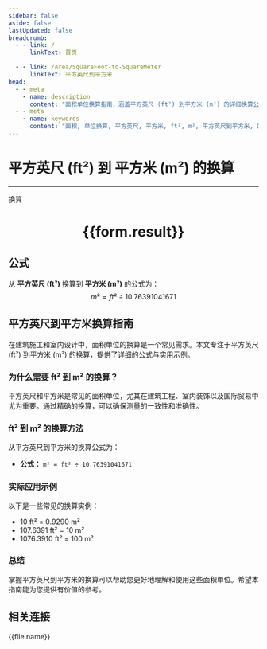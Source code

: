 ```yaml
---
sidebar: false
aside: false
lastUpdated: false
breadcrumb:
  - - link: /
      linkText: 首页

  - - link: /Area/SquareFoot-to-SquareMeter
      linkText: 平方英尺到平方米
head:
  - - meta
    - name: description
      content: "面积单位换算指南，涵盖平方英尺 (ft²) 到平方米 (m²) 的详细换算公式与说明。"
  - - meta
    - name: keywords
      content: "面积, 单位换算, 平方英尺, 平方米, ft², m², 平方英尺到平方米, 面积换算指南"
---
```

# 平方英尺 (ft²) 到 平方米 (m²) 的换算
---
<script setup>
import { onMounted, reactive, inject, ref } from 'vue'
import { NButton, NForm, NFormItem, NInput, NInputNumber, NSelect, NCard, useMessage,NGrid ,NGi } from 'naive-ui'
import { defineClientComponent } from 'vitepress'
import { Area } from '../../files';

const convert = inject('convert')

const form = reactive({
  number: null,
  result: '',
})

const convertHandler = () => {
  if (form.number !== null && !isNaN(form.number)) {
    const convertedValue = parseFloat(form.number) / 10.76391041671
    form.result = `${form.number}ft² = ${convertedValue.toFixed(4)}m²`
  } else {
    form.result = '请输入有效的数值。'
  }
}
</script>

<n-form size="large" :model="form">
  <n-form-item label="平方英尺 (ft²)">
    <n-input-number v-model:value="form.number" placeholder="输入平方英尺" style="width: 100%" />
  </n-form-item>
  <n-form-item>
    <n-button type="primary" @click="convertHandler" block>换算</n-button>
  </n-form-item>
</n-form>

<n-card  embedded :bordered="false" hoverable>
  <div  style="text-align:center">
    <h1>{{form.result}}</h1>
  </div>
</n-card>

## 公式

从 **平方英尺 (ft²)** 换算到 **平方米 (m²)** 的公式为：
$$ m² = ft² \div 10.76391041671 $$

## 平方英尺到平方米换算指南

在建筑施工和室内设计中，面积单位的换算是一个常见需求。本文专注于平方英尺 (ft²) 到平方米 (m²) 的换算，提供了详细的公式与实用示例。

### 为什么需要 ft² 到 m² 的换算？

平方英尺和平方米是常见的面积单位，尤其在建筑工程、室内装饰以及国际贸易中尤为重要。通过精确的换算，可以确保测量的一致性和准确性。

### ft² 到 m² 的换算方法

从平方英尺到平方米的换算公式为：

- **公式：** `m² = ft² ÷ 10.76391041671`

### 实际应用示例

以下是一些常见的换算实例：

- 10 ft² = 0.9290 m²
- 107.6391 ft² = 10 m²
- 1076.3910 ft² = 100 m²

### 总结

掌握平方英尺到平方米的换算可以帮助您更好地理解和使用这些面积单位。希望本指南能为您提供有价值的参考。

## 相关连接
<n-grid x-gap="12" :cols="3">
  <n-gi v-for="(file, index) in Area" :key="index">
    <n-button
      text
      tag="a"
      :href="file.path"
      type="primary"
    >
      {{file.name}}
    </n-button>
  </n-gi>
</n-grid>